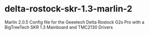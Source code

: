 # delta-rostock-skr-1.3-marlin-2
Marlin 2.0.5 Config file for the Geeetech Delta Rostock G2s Pro with a BigTreeTech SKR 1.3 Mainboard and TMC2130 Drivers
